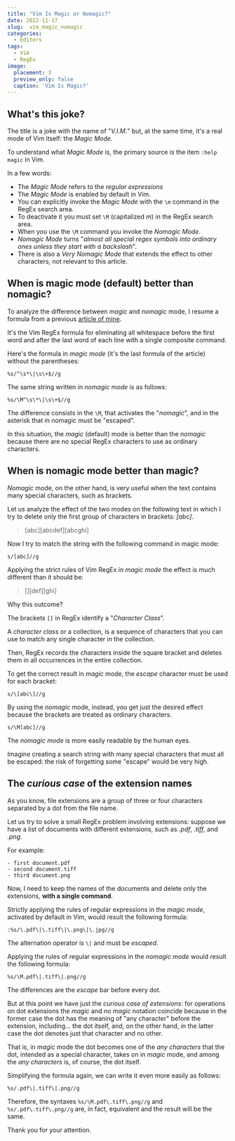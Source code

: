 ```yaml
---
title: "Vim Is Magic or Nomagic?"
date: 2022-11-17
slug:  vim_magic_nomagic
categories:
  - Editors
tags:
  - Vim
  - RegEx
image:
  placement: 3
  preview_only: false 
  caption: 'Vim Is Magic?'
---
```




## What's this joke?

The title is a joke with the name of "*V.I.M.*" but, at the same time, it's  a real mode of Vim itself: the *Magic Mode*.

To understand what *Magic Mode* is, the primary source is the item `:help magic` in Vim.

In a few words:
- The *Magic Mode* refers to the *regular expressions*
- The *Magic Mode* is enabled by default in Vim.
- You can explicitly invoke the *Magic Mode* with the `\m` command in the RegEx search area.
- To deactivate it you must set `\M` (capitalized *m*) in the RegEx search area.
- When you use the `\M` command you invoke the *Nomagic Mode*.
- *Nomagic Mode* turns "*almost all special regex symbols into ordinary ones unless they start with a backslash*".
- There is also a *Very Nomagic Mode* that extends the effect to other characters,  not relevant to this article.

## When is magic mode (default) better than nomagic?

To analyze the difference between *magic* and *nomagic* mode, I resume a formula from a previous [article of mine](https://francopasut.netlify.app/post/vim_regex_white_spaces/).

It's the Vim RegEx formula for eliminating all whitespace before the first word and after the last word of each line with a single composite command.

Here's the formula in *magic mode* (it's the last formula of the article) without the parentheses:


```vim
%s/^\s*\|\s\+$//g
```

The same string written in *nomagic mode* is as follows:

```vim
%s/\M^\s\*\|\s\+$//g
```

The difference consists in the `\M`,  that activates the "*nomagic*",  and in the asterisk that in nomagic must be "escaped".

In this situation, the *magic* (default) mode is better than the *nomagic*  because there are no special RegEx characters to use as ordinary characters.

## When is nomagic mode better than magic?

*Nomagic* mode, on the other hand, is very useful when the text contains many special characters, such as brackets.

Let us analyze the effect of the two modes on the following text in which I try to delete only the first group of characters in brackets: *[abc]*.

>[abc][abcdef][abcghi]

Now I try to match the string with the following command in magic mode: 

```vim
s/[abc]//g
```

Applying the strict rules of Vim RegEx in *magic mode* the effect is much different than it should be:

>[][def][ghi]

Why this outcome?

The brackets `[]` in RegEx identify a "*Character Class*".

A *character class* or a collection, is a sequence of characters that you can use to match any single character in the collection.

Then, RegEx records the characters inside the square bracket and deletes them in all occurrences in the entire collection.

To get the correct result in *magic* mode, the *escape* character must be used for each bracket: 

```vim
s/\[abc\]//g
```

By using the *nomagic* mode, instead, you get just  the desired effect because the brackets are treated as ordinary characters.

```vim
s/\M[abc]//g
```
The *nomagic mode*  is more easily readable by the human eyes.

Imagine creating a search string with many special characters that must all be escaped: the risk of forgetting some "escape" would be very high.

## The *curious case* of the extension names

As you know, file extensions are a group of three or four characters separated by a dot from the file name.

Let us try to solve a small RegEx problem involving extensions: suppose we have a list of documents with different extensions, such as *.pdf*, *.tiff*, and *.png*. 

For example:

    - first document.pdf
    - second document.tiff
    - third document.png

Now,  I need to keep the names of the documents and delete only the extensions, **with a single command**.

Strictly applying the rules of regular expressions in the *magic mode*, activated by default in Vim, would result the following formula:

```vim
:%s/\.pdf\|\.tiff\|\.png\|\.jpg//g
```

The alternation operator is `\|` and must be *escaped*.

Applying the rules of regular expressions in the *nomagic mode* would result the following formula:

```vim
%s/\M.pdf\|.tiff\|.png//g

```

The differences are the *escape* bar before every dot.

But at this point we have just the *curious case of extensions*: for operations on dot extensions the *magic* and *no magic* notation coincide because in the former case the dot has the meaning of "any character" before the extension, including... the dot itself, and, on the other hand, in the latter case the dot denotes just that character and no other.

That is, in *magic* mode the dot becomes one of the *any characters* that the dot, intended as a special character, takes on in *magic* mode, and among the *any characters* is, of course, the dot itself.

Simplifying the formula again, we can write it even more easily as follows: 

```vim
%s/.pdf\|.tiff\|.png//g
```

Therefore,  the syntaxes `%s/\M.pdf\.tiff\.png//g` and `%s/.pdf\.tiff\.png//g` are, in fact, equivalent and the result will be the same.

Thank you for your attention.
